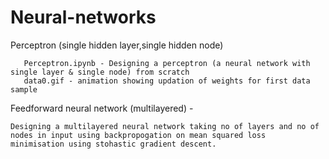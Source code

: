 # Neural-networks
Perceptron (single hidden layer,single hidden node)
       
       Perceptron.ipynb - Designing a perceptron (a neural network with single layer & single node) from scratch
       data0.gif - animation showing updation of weights for first data sample
     
Feedforward neural network (multilayered) - 

    Designing a multilayered neural network taking no of layers and no of nodes in input using backpropogation on mean squared loss       minimisation using stohastic gradient descent.
